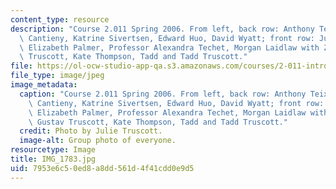```yaml
---
content_type: resource
description: "Course 2.011 Spring 2006. From left, back row: Anthony Teixaira, Ashley\
  \ Cantieny, Katrine Sivertsen, Edward Huo, David Wyatt; front row: Julie Arsenault,\
  \ Elizabeth Palmer, Professor Alexandra Techet, Morgan Laidlaw with Zo\xEB and Gustav\
  \ Truscott, Kate Thompson, Tadd and Tadd Truscott."
file: https://ol-ocw-studio-app-qa.s3.amazonaws.com/courses/2-011-introduction-to-ocean-science-and-engineering-spring-2006/7953e6c50ed8a8dd561d4f41cdd0e9d5_IMG_1783.jpg
file_type: image/jpeg
image_metadata:
  caption: "Course 2.011 Spring 2006. From left, back row: Anthony Teixaira, Ashley\
    \ Cantieny, Katrine Sivertsen, Edward Huo, David Wyatt; front row: Julie Arsenault,\
    \ Elizabeth Palmer, Professor Alexandra Techet, Morgan Laidlaw with Zo\xEB and\
    \ Gustav Truscott, Kate Thompson, Tadd and Tadd Truscott."
  credit: Photo by Julie Truscott.
  image-alt: Group photo of everyone.
resourcetype: Image
title: IMG_1783.jpg
uid: 7953e6c5-0ed8-a8dd-561d-4f41cdd0e9d5
---
```

